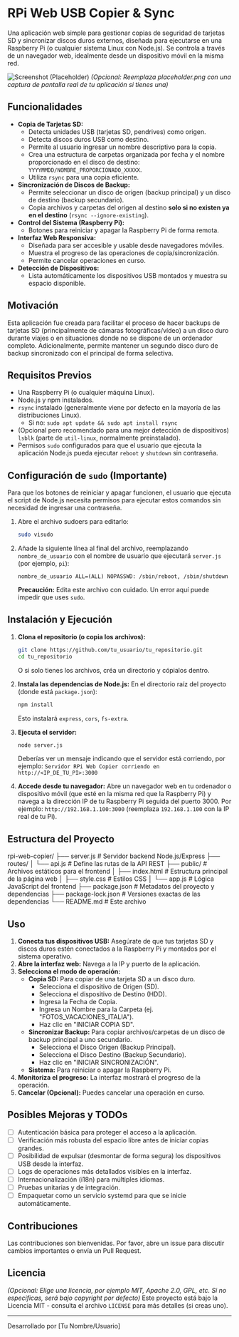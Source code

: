 # RPi Web USB Copier & Sync

Una aplicación web simple para gestionar copias de seguridad de tarjetas SD y sincronizar discos duros externos, diseñada para ejecutarse en una Raspberry Pi (o cualquier sistema Linux con Node.js). Se controla a través de un navegador web, idealmente desde un dispositivo móvil en la misma red.

![Screenshot (Placeholder)](placeholder.png)
*(Opcional: Reemplaza placeholder.png con una captura de pantalla real de tu aplicación si tienes una)*

## Funcionalidades

*   **Copia de Tarjetas SD:**
    *   Detecta unidades USB (tarjetas SD, pendrives) como origen.
    *   Detecta discos duros USB como destino.
    *   Permite al usuario ingresar un nombre descriptivo para la copia.
    *   Crea una estructura de carpetas organizada por fecha y el nombre proporcionado en el disco de destino: `YYYYMMDD/NOMBRE_PROPORCIONADO_XXXXX`.
    *   Utiliza `rsync` para una copia eficiente.
*   **Sincronización de Discos de Backup:**
    *   Permite seleccionar un disco de origen (backup principal) y un disco de destino (backup secundario).
    *   Copia archivos y carpetas del origen al destino **solo si no existen ya en el destino** (`rsync --ignore-existing`).
*   **Control del Sistema (Raspberry Pi):**
    *   Botones para reiniciar y apagar la Raspberry Pi de forma remota.
*   **Interfaz Web Responsiva:**
    *   Diseñada para ser accesible y usable desde navegadores móviles.
    *   Muestra el progreso de las operaciones de copia/sincronización.
    *   Permite cancelar operaciones en curso.
*   **Detección de Dispositivos:**
    *   Lista automáticamente los dispositivos USB montados y muestra su espacio disponible.

## Motivación

Esta aplicación fue creada para facilitar el proceso de hacer backups de tarjetas SD (principalmente de cámaras fotográficas/vídeo) a un disco duro durante viajes o en situaciones donde no se dispone de un ordenador completo. Adicionalmente, permite mantener un segundo disco duro de backup sincronizado con el principal de forma selectiva.

## Requisitos Previos

*   Una Raspberry Pi (o cualquier máquina Linux).
*   Node.js y npm instalados.
*   `rsync` instalado (generalmente viene por defecto en la mayoría de las distribuciones Linux).
    *   Si no: `sudo apt update && sudo apt install rsync`
*   (Opcional pero recomendado para una mejor detección de dispositivos) `lsblk` (parte de `util-linux`, normalmente preinstalado).
*   Permisos `sudo` configurados para que el usuario que ejecuta la aplicación Node.js pueda ejecutar `reboot` y `shutdown` sin contraseña.

## Configuración de `sudo` (Importante)

Para que los botones de reiniciar y apagar funcionen, el usuario que ejecuta el script de Node.js necesita permisos para ejecutar estos comandos sin necesidad de ingresar una contraseña.

1.  Abre el archivo sudoers para editarlo:
    ```bash
    sudo visudo
    ```
2.  Añade la siguiente línea al final del archivo, reemplazando `nombre_de_usuario` con el nombre de usuario que ejecutará `server.js` (por ejemplo, `pi`):
    ```
    nombre_de_usuario ALL=(ALL) NOPASSWD: /sbin/reboot, /sbin/shutdown
    ```
    **Precaución:** Edita este archivo con cuidado. Un error aquí puede impedir que uses `sudo`.

## Instalación y Ejecución

1.  **Clona el repositorio (o copia los archivos):**
    ```bash
    git clone https://github.com/tu_usuario/tu_repositorio.git
    cd tu_repositorio
    ```
    O si solo tienes los archivos, créa un directorio y cópialos dentro.

2.  **Instala las dependencias de Node.js:**
    En el directorio raíz del proyecto (donde está `package.json`):
    ```bash
    npm install
    ```
    Esto instalará `express`, `cors`, `fs-extra`.

3.  **Ejecuta el servidor:**
    ```bash
    node server.js
    ```
    Deberías ver un mensaje indicando que el servidor está corriendo, por ejemplo:
    `Servidor RPi Web Copier corriendo en http://<IP_DE_TU_PI>:3000`

4.  **Accede desde tu navegador:**
    Abre un navegador web en tu ordenador o dispositivo móvil (que esté en la misma red que la Raspberry Pi) y navega a la dirección IP de tu Raspberry Pi seguida del puerto 3000.
    Por ejemplo: `http://192.168.1.100:3000` (reemplaza `192.168.1.100` con la IP real de tu Pi).

## Estructura del Proyecto
rpi-web-copier/
├── server.js # Servidor backend Node.js/Express
├── routes/
│ └── api.js # Define las rutas de la API REST
├── public/ # Archivos estáticos para el frontend
│ ├── index.html # Estructura principal de la página web
│ ├── style.css # Estilos CSS
│ └── app.js # Lógica JavaScript del frontend
├── package.json # Metadatos del proyecto y dependencias
├── package-lock.json # Versiones exactas de las dependencias
└── README.md # Este archivo


## Uso

1.  **Conecta tus dispositivos USB:** Asegúrate de que tus tarjetas SD y discos duros estén conectados a la Raspberry Pi y montados por el sistema operativo.
2.  **Abre la interfaz web:** Navega a la IP y puerto de la aplicación.
3.  **Selecciona el modo de operación:**
    *   **Copia SD:** Para copiar de una tarjeta SD a un disco duro.
        *   Selecciona el dispositivo de Origen (SD).
        *   Selecciona el dispositivo de Destino (HDD).
        *   Ingresa la Fecha de Copia.
        *   Ingresa un Nombre para la Carpeta (ej. "FOTOS_VACACIONES_ITALIA").
        *   Haz clic en "INICIAR COPIA SD".
    *   **Sincronizar Backup:** Para copiar archivos/carpetas de un disco de backup principal a uno secundario.
        *   Selecciona el Disco Origen (Backup Principal).
        *   Selecciona el Disco Destino (Backup Secundario).
        *   Haz clic en "INICIAR SINCRONIZACIÓN".
    *   **Sistema:** Para reiniciar o apagar la Raspberry Pi.
4.  **Monitoriza el progreso:** La interfaz mostrará el progreso de la operación.
5.  **Cancelar (Opcional):** Puedes cancelar una operación en curso.

## Posibles Mejoras y TODOs

*   [ ] Autenticación básica para proteger el acceso a la aplicación.
*   [ ] Verificación más robusta del espacio libre antes de iniciar copias grandes.
*   [ ] Posibilidad de expulsar (desmontar de forma segura) los dispositivos USB desde la interfaz.
*   [ ] Logs de operaciones más detallados visibles en la interfaz.
*   [ ] Internacionalización (i18n) para múltiples idiomas.
*   [ ] Pruebas unitarias y de integración.
*   [ ] Empaquetar como un servicio systemd para que se inicie automáticamente.

## Contribuciones

Las contribuciones son bienvenidas. Por favor, abre un issue para discutir cambios importantes o envía un Pull Request.

## Licencia

*(Opcional: Elige una licencia, por ejemplo MIT, Apache 2.0, GPL, etc. Si no especificas, será bajo copyright por defecto)*
Este proyecto está bajo la Licencia MIT - consulta el archivo `LICENSE` para más detalles (si creas uno).

---

Desarrollado por [Tu Nombre/Usuario]
